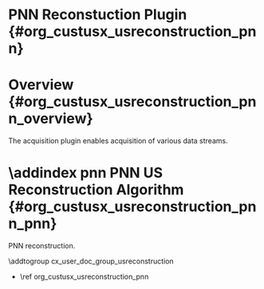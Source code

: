PNN Reconstuction Plugin {#org_custusx_usreconstruction_pnn}
===================

Overview {#org_custusx_usreconstruction_pnn_overview}
========================

The acquisition plugin enables acquisition of various data streams. 

\addindex pnn
PNN US Reconstruction Algorithm {#org_custusx_usreconstruction_pnn_pnn}
===========================================================

PNN reconstruction.


\addtogroup cx_user_doc_group_usreconstruction

* \ref org_custusx_usreconstruction_pnn
